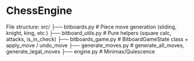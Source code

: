 # ChessEngine

File structure:
src/
 ├── bitboards.py              # Piece move generation (sliding, knight, king, etc.)
 ├── bitboard_utils.py         # Pure helpers (square calc, attacks, is_in_check)
 ├── bitboards_game.py         # BitboardGameState class + apply_move / undo_move
 ├── generate_moves.py         # generate_all_moves, generate_legal_moves
 ├── engine.py                 # Minimax/Quiescence